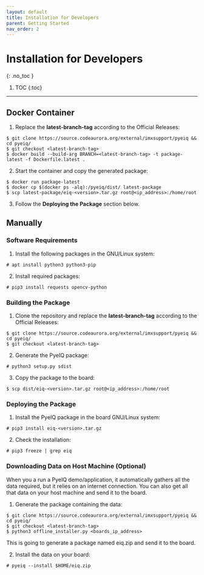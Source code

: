 ```yaml
---
layout: default
title: Installation for Developers
parent: Getting Started
nav_order: 2
---
```


# Installation for Developers
{: .no_toc }

1. TOC
{:toc}
---

## Docker Container

1. Replace the **latest-branch-tag** according to the Official Releases:
```console
$ git clone https://source.codeaurora.org/external/imxsupport/pyeiq && cd pyeiq/
$ git checkout <latest-branch-tag>
$ docker build --build-arg BRANCH=<latest-branch-tag> -t package-latest -f Dockerfile.latest .
```

2. Start the container and copy the generated package:
```console
$ docker run package-latest
$ docker cp $(docker ps -alq):/pyeiq/dist/ latest-package
$ scp latest-package/eiq-<version>.tar.gz root@<ip_address>:/home/root
```

3. Follow the **Deploying the Package** section below.

## Manually

### Software Requirements

1. Install the following packages in the GNU/Linux system:
```console
# apt install python3 python3-pip
```
2. Install required packages:
```console
# pip3 install requests opencv-python
```

### Building the Package

1. Clone the repository and replace the **latest-branch-tag** according to the Official Releases:
```console
$ git clone https://source.codeaurora.org/external/imxsupport/pyeiq && cd pyeiq/
$ git checkout <latest-branch-tag>
```
2. Generate the PyeIQ package:
```console
# python3 setup.py sdist
```
3. Copy the package to the board:
```console
$ scp dist/eiq-<version>.tar.gz root@<ip_address>:/home/root
```

### Deploying the Package

1. Install the PyeIQ package in the board GNU/Linux system:
```console
# pip3 install eiq-<version>.tar.gz
```

2. Check the installation:
```console
# pip3 freeze | grep eiq
```

### Downloading Data on Host Machine (Optional)

When you a run a PyeIQ demo/application, it automatically gathers all the data
required, but it relies on an internet connection. You can also get all that
data on your host machine and send it to the board.

1. Generate the package containing the data:
```console
$ git clone https://source.codeaurora.org/external/imxsupport/pyeiq && cd pyeiq/
$ git checkout <latest-branch-tag>
$ python3 offline_installer.py <boards_ip_address>
```
This is going to generate a package named eiq.zip and send it to the board.

2. Install the data on your board:
```console
# pyeiq --install $HOME/eiq.zip
```

[pypirepo]: https://pypi.org/project/eiq/#description
[pypicaf]: https://source.codeaurora.org/external/imxsupport/pyeiq/
[eiqpackage]: https://img.shields.io/badge/pip3%20install-eiq-green

